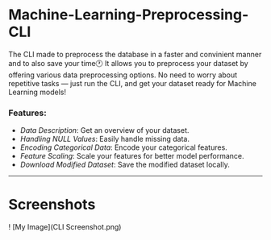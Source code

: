 # Machine-Learning-Preprocessing-CLI
The CLI made to preprocess the database in a faster and convinient manner and to also save your time🕐 It allows you to preprocess your dataset by offering various
data preprocessing options. No need to worry about repetitive tasks — just run the CLI, and get your dataset ready for Machine Learning models!

### Features:
- *Data Description*: Get an overview of your dataset.
- *Handling NULL Values*: Easily handle missing data.
- *Encoding Categorical Data*: Encode your categorical features.
- *Feature Scaling*: Scale your features for better model performance.
- *Download Modified Dataset*: Save the modified dataset locally.

---

# Screenshots 
! [My Image](CLI Screenshot.png)






